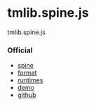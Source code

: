 tmlib.spine.js
==============

tmlib.spine.js


### Official


- [spine](http://esotericsoftware.com/)
- [format](http://esotericsoftware.com/spine-json-format/)
- [runtimes](http://esotericsoftware.com/spine-runtimes)
- [demo](http://esotericsoftware.com/spine/files/demos/js/turbulenz/)
- [github](https://github.com/EsotericSoftware/spine-runtimes)
